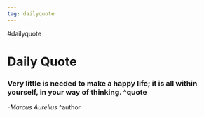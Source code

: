 ```yaml
---
tag: dailyquote
---
```


#dailyquote

# Daily Quote

### Very little is needed to make a happy life; it is all within yourself, in your way of thinking. ^quote
*-Marcus Aurelius* ^author
